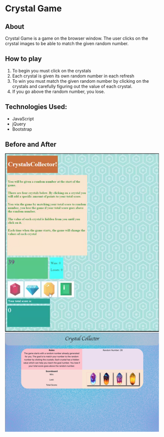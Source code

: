 # Crystal Game

## About
Crystal Game is a game on the browser window. The user clicks on the crystal images to be able to match the given random number.

## How to play
1. To begin you must click on the crystals 
2. Each crystal is given its own random number in each refresh
3. To win you must match the given random number by clicking on the crystals and carefully figuring out the value of each crystal.
4. If you go above the random number, you lose.

## Technologies Used:
* JavaScript
* jQuery
* Bootstrap

## Before and After
![](before.png)
![](after.png)